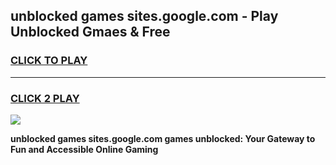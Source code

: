 
## unblocked games sites.google.com - Play Unblocked Gmaes & Free
<h3>
<a href="https://premium.freeplayer.one?title=unblocked_games_sites.google.com&ref=20F">CLICK TO PLAY</a></h3>
<hr>

<h3>
<a href="https://premium.freeplayer.one?title=unblocked_games_sites.google.com&ref=20F">CLICK 2 PLAY</a>
  
</h3>

<a href="https://premium.freeplayer.one?title=unblocked_games_sites.google.com&ref=20F/"><img src="https://clearcache.store/games.png"></a>


**unblocked games sites.google.com games unblocked: Your Gateway to Fun and Accessible Online Gaming**
